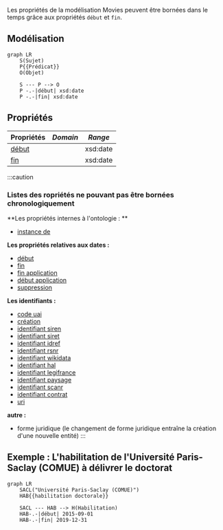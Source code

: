 Les propriétés de la modélisation Movies peuvent être bornées dans le temps grâce aux propriétés `début` et `fin`.

## Modélisation

```mermaid
graph LR
    S(Sujet)
    P{{Prédicat}}
    O(Objet)

    S --- P --> O
    P -.-|début| xsd:date
    P -.-|fin| xsd:date
```

## Propriétés

| **Propriétés**                            | ***Domain*** | ***Range*** |
| ----------------------------------------- | ------------ | ----------- |
| [début](../Ontologie/Propriétés/début.md) |              | xsd:date    |
| [fin](../Ontologie/Propriétés/fin.md)     |              | xsd:date    |

:::caution

### Listes des ropriétés ne pouvant pas être bornées chronologiquement

**Les propriétés internes à l'ontologie : **
* [instance de](../Ontologie/Propriétés/instance%20de.md)
<!-- * [sous classe de](../Ontologie/Propriétés/sous%20classe%20de.md) -->
<!-- * [sous propriété de](../Ontologie/Propriétés/sous%20propriété%20de.md) -->

**Les propriétés relatives aux dates :**
* [début](../Ontologie/Propriétés/début.md)
* [fin](../Ontologie/Propriétés/fin.md)
* [fin application](../Ontologie/Propriétés/fin%20application.md)
* [début application](../Ontologie/Propriétés/début%20application.md)
* [suppression](../Ontologie/Propriétés/suppression.md)

**Les identifiants :**
* [code uai](../Ontologie/Propriétés/code%20uai.md)
* [création](../Ontologie/Propriétés/création.md)
* [identifiant siren](../Ontologie/Propriétés/identifiant%20siren.md)
* [identifiant siret](../Ontologie/Propriétés/identifiant%20siret.md)
* [identifiant idref](../Ontologie/Propriétés/identifiant%20idref.md)
* [identifiant rsnr](../Ontologie/Propriétés/identifiant%20rnsr.md)
* [identifiant wikidata](../Ontologie/Propriétés/identifiant%20wikidata.md)
* [identifiant hal](../Ontologie/Propriétés/identifiant%20hal.md)
* [identifiant legifrance](../Ontologie/Propriétés/identifiant%20legifrance.md)
* [identifiant paysage](../Ontologie/Propriétés/identifiant%20paysage.md)
* [identifiant scanr](../Ontologie/Propriétés/identifiant%20scanr.md)
* [identifiant contrat](../Ontologie/Propriétés/identifiant%20contrat.md)
* [uri](../Ontologie/Propriétés/uri.md)

**autre :**
* forme juridique (le changement de forme juridique entraîne la création d'une nouvelle entité)
:::


## Exemple : L'habilitation de l'Université Paris-Saclay (COMUE) à délivrer le doctorat

```mermaid
graph LR
    SACL("Université Paris-Saclay (COMUE)")
    HAB{{habilitation doctorale}}

    SACL --- HAB --> H(Habilitation)
    HAB-.-|début| 2015-09-01
    HAB-.-|fin| 2019-12-31
```

